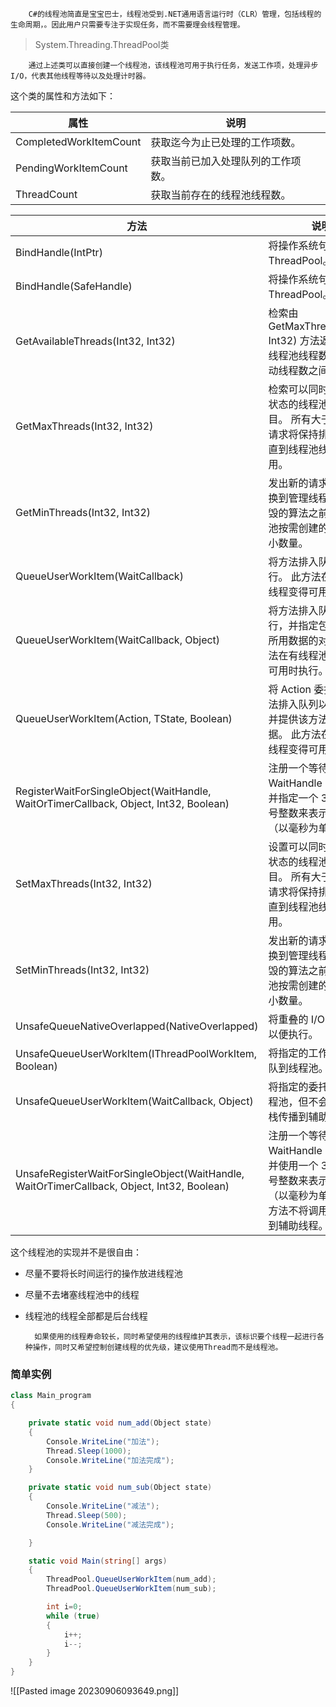 		C#的线程池简直是宝宝巴士，线程池受到.NET通用语言运行时（CLR）管理，包括线程的生命周期，。因此用户只需要专注于实现任务，而不需要理会线程管理。

>System.Threading.ThreadPool类

		通过上述类可以直接创建一个线程池，该线程池可用于执行任务，发送工作项，处理异步I/O，代表其他线程等待以及处理计时器。

这个类的属性和方法如下：

|属性|说明|
|---|---|
|CompletedWorkItemCount|获取迄今为止已处理的工作项数。|
|PendingWorkItemCount|获取当前已加入处理队列的工作项数。|
|ThreadCount|获取当前存在的线程池线程数。|

|方法|说明|
|---|---|
|BindHandle(IntPtr)|将操作系统句柄绑定到 ThreadPool。|
|BindHandle(SafeHandle)|将操作系统句柄绑定到 ThreadPool。|
|GetAvailableThreads(Int32, Int32)|检索由 GetMaxThreads(Int32, Int32) 方法返回的最大线程池线程数和当前活动线程数之间的差值。|
|GetMaxThreads(Int32, Int32)|检索可以同时处于活动状态的线程池请求的数目。 所有大于此数目的请求将保持排队状态，直到线程池线程变为可用。|
|GetMinThreads(Int32, Int32)|发出新的请求时，在切换到管理线程创建和销毁的算法之前检索线程池按需创建的线程的最小数量。|
|QueueUserWorkItem(WaitCallback)|将方法排入队列以便执行。 此方法在有线程池线程变得可用时执行。|
|QueueUserWorkItem(WaitCallback, Object)|将方法排入队列以便执行，并指定包含该方法所用数据的对象。 此方法在有线程池线程变得可用时执行。|
|QueueUserWorkItem(Action, TState, Boolean)|将 Action 委托指定的方法排入队列以便执行，并提供该方法使用的数据。 此方法在有线程池线程变得可用时执行。|
|RegisterWaitForSingleObject(WaitHandle, WaitOrTimerCallback, Object, Int32, Boolean)|注册一个等待 WaitHandle 的委托，并指定一个 32 位有符号整数来表示超时值（以毫秒为单位）。|
|SetMaxThreads(Int32, Int32)|设置可以同时处于活动状态的线程池的请求数目。 所有大于此数目的请求将保持排队状态，直到线程池线程变为可用。|
|SetMinThreads(Int32, Int32)|发出新的请求时，在切换到管理线程创建和销毁的算法之前设置线程池按需创建的线程的最小数量。|
|UnsafeQueueNativeOverlapped(NativeOverlapped)|将重叠的 I/O 操作排队以便执行。|
|UnsafeQueueUserWorkItem(IThreadPoolWorkItem, Boolean)|将指定的工作项对象排队到线程池。|
|UnsafeQueueUserWorkItem(WaitCallback, Object)|将指定的委托排队到线程池，但不会将调用堆栈传播到辅助线程。|
|UnsafeRegisterWaitForSingleObject(WaitHandle, WaitOrTimerCallback, Object, Int32, Boolean)|注册一个等待 WaitHandle 的委托，并使用一个 32 位带符号整数来表示超时时间（以毫秒为单位）。 此方法不将调用堆栈传播到辅助线程。|


这个线程池的实现并不是很自由：
- 尽量不要将长时间运行的操作放进线程池
- 尽量不去堵塞线程池中的线程
- 线程池的线程全部都是后台线程

		如果使用的线程寿命较长，同时希望使用的线程维护其表示，该标识要个线程一起进行各种操作，同时又希望控制创建线程的优先级，建议使用Thread而不是线程池。

### 简单实例
```C#
class Main_program
{

    private static void num_add(Object state)
    {
        Console.WriteLine("加法");
        Thread.Sleep(1000);
        Console.WriteLine("加法完成");
    }

    private static void num_sub(Object state)
    {
        Console.WriteLine("减法");
        Thread.Sleep(500);
        Console.WriteLine("减法完成");

    }

    static void Main(string[] args)
    {
        ThreadPool.QueueUserWorkItem(num_add);
        ThreadPool.QueueUserWorkItem(num_sub);

        int i=0;
        while (true)
        {
            i++;
            i--;
        }
    }
}
```


![[Pasted image 20230906093649.png]]